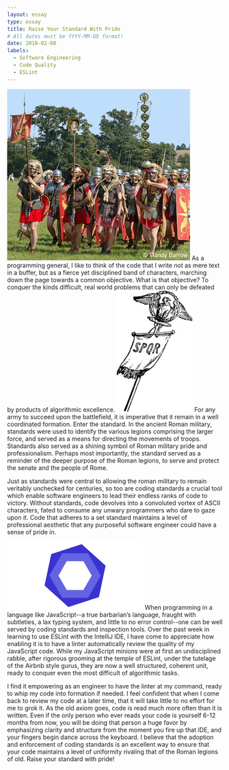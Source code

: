 ```yaml
---
layout: essay
type: essay
title: Raise Your Standard With Pride
# All dates must be YYYY-MM-DD format!
date: 2018-02-08
labels:
  - Software Engineering
  - Code Quality
  - ESLint
---
```


<img src="../images/romans.jpg" class="ui small round left floated image">
As a programming general, I like to think of the code that I write not as mere text in a buffer, but as a fierce yet disciplined band of characters, marching down the page towards a common objective. What is that objective? To conquer the kinds difficult, real world problems that can only be defeated by products of algorithmic excellence.

<img src="../images/roman_standard.jpeg" class="ui small round right floated image">
For any army to succeed upon the battlefield, it is imperative that it remain in a well coordinated formation. Enter the standard. In the ancient Roman military, standards were used to identify the various legions comprising the larger force, and served as a means for directing the movements of troops. Standards also served as a shining symbol of Roman military pride and professionalism. Perhaps most importantly, the standard served as a reminder of the deeper purpose of the Roman legions, to serve and protect the senate and the people of Rome.

Just as standards were central to allowing the roman military to remain veritably unchecked for centuries, so too are coding standards a crucial tool which enable software engineers to lead their endless ranks of code to victory. Without standards, code devolves into a convoluted vortex of ASCII characters, fated to consume any unwary programmers who dare to gaze upon it. Code that adheres to a set standard maintains a level of professional aesthetic that any purposeful software engineer could have a sense of pride in.

<img src="../images/eslint.png" class="ui small round left floated image">
When programming in a language like JavaScript--a true barbarian’s language, fraught with subtleties, a lax typing system, and little to no error control--one can be well served by coding standards and inspection tools. Over the past week in learning to use ESLint with the IntelliJ IDE, I have come to appreciate how enabling it is to have a linter automatically review the quality of my JavaScript code. While my JavaScript minions were at first an undisciplined rabble, after rigorous grooming at the temple of ESLint, under the tutelage of the Airbnb style gurus, they are now a well structured, coherent unit, ready to conquer even the most difficult of algorithmic tasks.

I find it empowering as an engineer to have the linter at my command, ready to whip my code into formation if needed. I feel confident that when I come back to review my code at a later time, that it will take little to no effort for me to grok it. As the old axiom goes, code is read much more often than it is written. Even if the only person who ever reads your code is yourself 6-12 months from now, you will be doing that person a huge favor by emphasizing clarity and structure from the moment you fire up that IDE, and your fingers begin dance across the keyboard. I believe that the adoption and enforcement of coding standards is an excellent way to ensure that your code maintains a level of uniformity rivaling that of the Roman legions of old. Raise your standard with pride!

